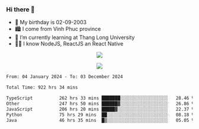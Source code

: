 ### Hi there 👋
- 🎂 My birthday is 02-09-2003
- 🏙️ I come from Vinh Phuc province
- 🌱 I’m currently learning at Thang Long University
- 🧑‍💻 I know NodeJS, ReactJS an React Native
<p align="center"><img src="https://github-readme-stats.vercel.app/api?username=tmquang0209&show_icons=true&theme=gradient"></p>
<p align="center"><img src="https://github-readme-stats.vercel.app/api/top-langs/?username=tmquang0209&hide=scss,css&langs_count=10"></p>
<!--START_SECTION:waka-->

```txt
From: 04 January 2024 - To: 03 December 2024

Total Time: 922 hrs 34 mins

TypeScript          262 hrs 33 mins ███████░░░░░░░░░░░░░░░░░░   28.46 %
Other               247 hrs 50 mins ██████▓░░░░░░░░░░░░░░░░░░   26.86 %
JavaScript          206 hrs 20 mins █████▓░░░░░░░░░░░░░░░░░░░   22.37 %
Python              75 hrs 29 mins  ██░░░░░░░░░░░░░░░░░░░░░░░   08.18 %
Java                46 hrs 35 mins  █▒░░░░░░░░░░░░░░░░░░░░░░░   05.05 %
```

<!--END_SECTION:waka-->
